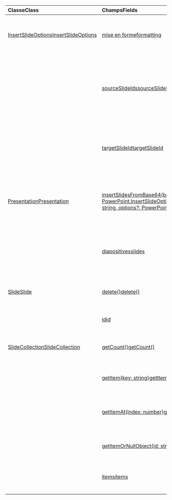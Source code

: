 | <span data-ttu-id="94ca2-101">Classe</span><span class="sxs-lookup"><span data-stu-id="94ca2-101">Class</span></span> | <span data-ttu-id="94ca2-102">Champs</span><span class="sxs-lookup"><span data-stu-id="94ca2-102">Fields</span></span> | <span data-ttu-id="94ca2-103">Description</span><span class="sxs-lookup"><span data-stu-id="94ca2-103">Description</span></span> |
|:---|:---|:---|
|[<span data-ttu-id="94ca2-104">InsertSlideOptions</span><span class="sxs-lookup"><span data-stu-id="94ca2-104">InsertSlideOptions</span></span>](/javascript/api/powerpoint/powerpoint.insertslideoptions)|[<span data-ttu-id="94ca2-105">mise en forme</span><span class="sxs-lookup"><span data-stu-id="94ca2-105">formatting</span></span>](/javascript/api/powerpoint/powerpoint.insertslideoptions#formatting)|<span data-ttu-id="94ca2-106">Spécifie la mise en forme à utiliser lors de l’insertion des diapositives.</span><span class="sxs-lookup"><span data-stu-id="94ca2-106">Specifies which formatting to use during slide insertion.</span></span>|
||[<span data-ttu-id="94ca2-107">sourceSlideIds</span><span class="sxs-lookup"><span data-stu-id="94ca2-107">sourceSlideIds</span></span>](/javascript/api/powerpoint/powerpoint.insertslideoptions#sourceslideids)|<span data-ttu-id="94ca2-108">Spécifie les diapositives de la présentation source qui seront insérées dans la présentation actuelle.</span><span class="sxs-lookup"><span data-stu-id="94ca2-108">Specifies the slides from the source presentation that will be inserted into the current presentation.</span></span>|
||[<span data-ttu-id="94ca2-109">targetSlideId</span><span class="sxs-lookup"><span data-stu-id="94ca2-109">targetSlideId</span></span>](/javascript/api/powerpoint/powerpoint.insertslideoptions#targetslideid)|<span data-ttu-id="94ca2-110">Spécifie l’endroit où seront insérées les nouvelles diapositives dans la présentation.</span><span class="sxs-lookup"><span data-stu-id="94ca2-110">Specifies where in the presentation the new slides will be inserted.</span></span>|
|[<span data-ttu-id="94ca2-111">Presentation</span><span class="sxs-lookup"><span data-stu-id="94ca2-111">Presentation</span></span>](/javascript/api/powerpoint/powerpoint.presentation)|[<span data-ttu-id="94ca2-112">insertSlidesFromBase64(base64File: string, options?: PowerPoint.InsertSlideOptions)</span><span class="sxs-lookup"><span data-stu-id="94ca2-112">insertSlidesFromBase64(base64File: string, options?: PowerPoint.InsertSlideOptions)</span></span>](/javascript/api/powerpoint/powerpoint.presentation#insertslidesfrombase64-base64file--options-)|<span data-ttu-id="94ca2-113">Insère les diapositives spécifiées d’une présentation dans la présentation actuelle.</span><span class="sxs-lookup"><span data-stu-id="94ca2-113">Inserts the specified slides from a presentation into the current presentation.</span></span>|
||[<span data-ttu-id="94ca2-114">diapositives</span><span class="sxs-lookup"><span data-stu-id="94ca2-114">slides</span></span>](/javascript/api/powerpoint/powerpoint.presentation#slides)|<span data-ttu-id="94ca2-115">Renvoie une collection ordonnée de diapositives dans la présentation.</span><span class="sxs-lookup"><span data-stu-id="94ca2-115">Returns an ordered collection of slides in the presentation.</span></span>|
|[<span data-ttu-id="94ca2-116">Slide</span><span class="sxs-lookup"><span data-stu-id="94ca2-116">Slide</span></span>](/javascript/api/powerpoint/powerpoint.slide)|[<span data-ttu-id="94ca2-117">delete()</span><span class="sxs-lookup"><span data-stu-id="94ca2-117">delete()</span></span>](/javascript/api/powerpoint/powerpoint.slide#delete--)|<span data-ttu-id="94ca2-118">Supprime la diapositive de la présentation.</span><span class="sxs-lookup"><span data-stu-id="94ca2-118">Deletes the slide from the presentation.</span></span>|
||[<span data-ttu-id="94ca2-119">id</span><span class="sxs-lookup"><span data-stu-id="94ca2-119">id</span></span>](/javascript/api/powerpoint/powerpoint.slide#id)|<span data-ttu-id="94ca2-120">Obtient l’ID unique de la diapositive.</span><span class="sxs-lookup"><span data-stu-id="94ca2-120">Gets the unique ID of the slide.</span></span>|
|[<span data-ttu-id="94ca2-121">SlideCollection</span><span class="sxs-lookup"><span data-stu-id="94ca2-121">SlideCollection</span></span>](/javascript/api/powerpoint/powerpoint.slidecollection)|[<span data-ttu-id="94ca2-122">getCount()</span><span class="sxs-lookup"><span data-stu-id="94ca2-122">getCount()</span></span>](/javascript/api/powerpoint/powerpoint.slidecollection#getcount--)|<span data-ttu-id="94ca2-123">Obtient le nombre de diapositives de la collection.</span><span class="sxs-lookup"><span data-stu-id="94ca2-123">Gets the number of slides in the collection.</span></span>|
||[<span data-ttu-id="94ca2-124">getItem(key: string)</span><span class="sxs-lookup"><span data-stu-id="94ca2-124">getItem(key: string)</span></span>](/javascript/api/powerpoint/powerpoint.slidecollection#getitem-key-)|<span data-ttu-id="94ca2-125">Obtient une diapositive à l’aide de son ID unique.</span><span class="sxs-lookup"><span data-stu-id="94ca2-125">Gets a slide using its unique ID.</span></span>|
||[<span data-ttu-id="94ca2-126">getItemAt(index: number)</span><span class="sxs-lookup"><span data-stu-id="94ca2-126">getItemAt(index: number)</span></span>](/javascript/api/powerpoint/powerpoint.slidecollection#getitemat-index-)|<span data-ttu-id="94ca2-127">Obtient une diapositive à l’aide de son index de base zéro dans la collection.</span><span class="sxs-lookup"><span data-stu-id="94ca2-127">Gets a slide using its zero-based index in the collection.</span></span>|
||[<span data-ttu-id="94ca2-128">getItemOrNullObject(id: string)</span><span class="sxs-lookup"><span data-stu-id="94ca2-128">getItemOrNullObject(id: string)</span></span>](/javascript/api/powerpoint/powerpoint.slidecollection#getitemornullobject-id-)|<span data-ttu-id="94ca2-129">Obtient une diapositive à l’aide de son ID unique.</span><span class="sxs-lookup"><span data-stu-id="94ca2-129">Gets a slide using its unique ID.</span></span>|
||[<span data-ttu-id="94ca2-130">items</span><span class="sxs-lookup"><span data-stu-id="94ca2-130">items</span></span>](/javascript/api/powerpoint/powerpoint.slidecollection#items)|<span data-ttu-id="94ca2-131">Obtient l’élément enfant chargé dans cette collection de sites.</span><span class="sxs-lookup"><span data-stu-id="94ca2-131">Gets the loaded child items in this collection.</span></span>|
